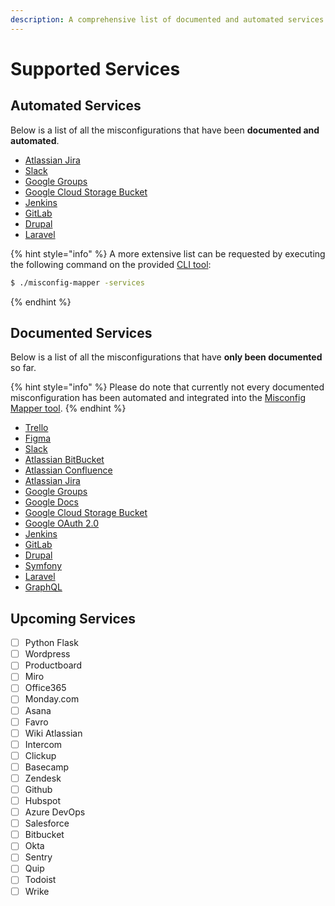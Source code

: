```yaml
---
description: A comprehensive list of documented and automated services.
---
```


# Supported Services

## Automated Services

Below is a list of all the misconfigurations that have been **documented and automated**.

-   [Atlassian Jira](../services/atlassian-jira/)
-   [Slack](../services/slack/)
-   [Google Groups](../services/google-groups/)
-   [Google Cloud Storage Bucket](../services/google-cloud-storage-bucket/)
-   [Jenkins](../services/jenkins/)
-   [GitLab](../services/gitlab/)
-   [Drupal](../services/drupal/)
-   [Laravel](../services/laravel/)

{% hint style="info" %}
A more extensive list can be requested by executing the following command on the provided [CLI tool](cli-tool.md):

```bash
$ ./misconfig-mapper -services
```

{% endhint %}

## Documented Services

Below is a list of all the misconfigurations that have **only been documented** so far.

{% hint style="info" %}
Please do note that currently not every documented misconfiguration has been automated and integrated into the [Misconfig Mapper tool](cli-tool.md).
{% endhint %}

-   [Trello](../services/trello/)
-   [Figma](../services/figma/)
-   [Slack](../services/slack/)
-   [Atlassian BitBucket](../services/atlassian-bitbucket/)
-   [Atlassian Confluence](../services/atlassian-confluence/)
-   [Atlassian Jira](../services/atlassian-jira/)
-   [Google Groups](../services/google-groups/)
-   [Google Docs](../services/google-docs/)
-   [Google Cloud Storage Bucket](../services/google-cloud-storage-bucket/)
-   [Google OAuth 2.0](../services/google-oauth-2.0)
-   [Jenkins](../services/jenkins/)
-   [GitLab](../services/gitlab/)
-   [Drupal](../services/drupal/)
-   [Symfony](../services/symfony-php/)
-   [Laravel](../services/laravel/)
-   [GraphQL](../services/graphql/)

## Upcoming Services

-   [ ] Python Flask
-   [ ] Wordpress
-   [ ] Productboard
-   [ ] Miro
-   [ ] Office365
-   [ ] Monday.com
-   [ ] Asana
-   [ ] Favro
-   [ ] Wiki Atlassian
-   [ ] Intercom
-   [ ] Clickup
-   [ ] Basecamp
-   [ ] Zendesk
-   [ ] Github
-   [ ] Hubspot
-   [ ] Azure DevOps
-   [ ] Salesforce
-   [ ] Bitbucket
-   [ ] Okta
-   [ ] Sentry
-   [ ] Quip
-   [ ] Todoist
-   [ ] Wrike
